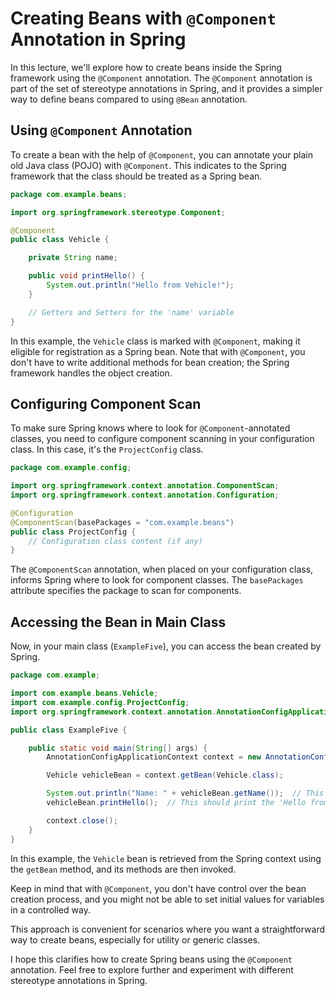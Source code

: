 # Creating Beans with `@Component` Annotation in Spring

In this lecture, we'll explore how to create beans inside the Spring framework using the `@Component` annotation. The `@Component` annotation is part of the set of stereotype annotations in Spring, and it provides a simpler way to define beans compared to using `@Bean` annotation.

## Using `@Component` Annotation

To create a bean with the help of `@Component`, you can annotate your plain old Java class (POJO) with `@Component`. This indicates to the Spring framework that the class should be treated as a Spring bean.

```java
package com.example.beans;

import org.springframework.stereotype.Component;

@Component
public class Vehicle {

    private String name;

    public void printHello() {
        System.out.println("Hello from Vehicle!");
    }

    // Getters and Setters for the 'name' variable
}
```

In this example, the `Vehicle` class is marked with `@Component`, making it eligible for registration as a Spring bean. Note that with `@Component`, you don't have to write additional methods for bean creation; the Spring framework handles the object creation.

## Configuring Component Scan

To make sure Spring knows where to look for `@Component`-annotated classes, you need to configure component scanning in your configuration class. In this case, it's the `ProjectConfig` class.

```java
package com.example.config;

import org.springframework.context.annotation.ComponentScan;
import org.springframework.context.annotation.Configuration;

@Configuration
@ComponentScan(basePackages = "com.example.beans")
public class ProjectConfig {
    // Configuration class content (if any)
}
```

The `@ComponentScan` annotation, when placed on your configuration class, informs Spring where to look for component classes. The `basePackages` attribute specifies the package to scan for components.

## Accessing the Bean in Main Class

Now, in your main class (`ExampleFive`), you can access the bean created by Spring.

```java
package com.example;

import com.example.beans.Vehicle;
import com.example.config.ProjectConfig;
import org.springframework.context.annotation.AnnotationConfigApplicationContext;

public class ExampleFive {

    public static void main(String[] args) {
        AnnotationConfigApplicationContext context = new AnnotationConfigApplicationContext(ProjectConfig.class);

        Vehicle vehicleBean = context.getBean(Vehicle.class);

        System.out.println("Name: " + vehicleBean.getName());  // This might print 'null'
        vehicleBean.printHello();  // This should print the 'Hello from Vehicle!' message

        context.close();
    }
}
```

In this example, the `Vehicle` bean is retrieved from the Spring context using the `getBean` method, and its methods are then invoked.

Keep in mind that with `@Component`, you don't have control over the bean creation process, and you might not be able to set initial values for variables in a controlled way.

This approach is convenient for scenarios where you want a straightforward way to create beans, especially for utility or generic classes.

I hope this clarifies how to create Spring beans using the `@Component` annotation. Feel free to explore further and experiment with different stereotype annotations in Spring.